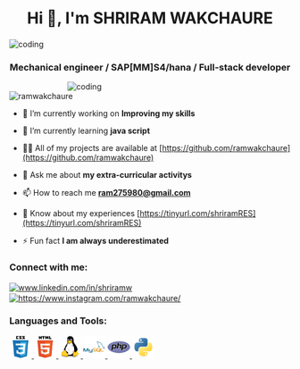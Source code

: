<h1 align="center">Hi 👋, I'm SHRIRAM WAKCHAURE</h1>
<img align="center" alt="coding" src=file:///C:/Users/Shriram/Downloads/SHRIRAM%20WAKCHAU.html>        
<h3 align="center">Mechanical engineer / SAP[MM]S4/hana / Full-stack developer</h3>
<img align="right" alt="coding" width="400" src=https://images.squarespace-cdn.com/content/v1/5769fc401b631bab1addb2ab/1541580611624-TE64QGKRJG8SWAIUS7NS/coding-freak.gif>

<p align="left"> <img src="https://komarev.com/ghpvc/?username=ramwakchaure&label=Profile%20views&color=0e75b6&style=flat" alt="ramwakchaure" /> </p>

- 🔭 I’m currently working on **Improving my skills**

- 🌱 I’m currently learning **java script**

- 👨‍💻 All of my projects are available at [https://github.com/ramwakchaure](https://github.com/ramwakchaure)

- 💬 Ask me about **my extra-curricular activitys**

- 📫 How to reach me **ram275980@gmail.com**

- 📄 Know about my experiences [https://tinyurl.com/shriramRES](https://tinyurl.com/shriramRES)

- ⚡ Fun fact **I am always underestimated**

<h3 align="left">Connect with me:</h3>
<p align="left">
<a href="https://linkedin.com/in/www.linkedin.com/in/shriramw" target="blank"><img align="center" src="https://raw.githubusercontent.com/rahuldkjain/github-profile-readme-generator/master/src/images/icons/Social/linked-in-alt.svg" alt="www.linkedin.com/in/shriramw" height="30" width="40" /></a>
<a href="https://instagram.com/https://www.instagram.com/ramwakchaure/" target="blank"><img align="center" src="https://raw.githubusercontent.com/rahuldkjain/github-profile-readme-generator/master/src/images/icons/Social/instagram.svg" alt="https://www.instagram.com/ramwakchaure/" height="30" width="40" /></a>
</p>

<h3 align="left">Languages and Tools:</h3>
<p align="left"> <a href="https://www.w3schools.com/css/" target="_blank" rel="noreferrer"> <img src="https://raw.githubusercontent.com/devicons/devicon/master/icons/css3/css3-original-wordmark.svg" alt="css3" width="40" height="40"/> </a> <a href="https://www.w3.org/html/" target="_blank" rel="noreferrer"> <img src="https://raw.githubusercontent.com/devicons/devicon/master/icons/html5/html5-original-wordmark.svg" alt="html5" width="40" height="40"/> </a> <a href="https://www.linux.org/" target="_blank" rel="noreferrer"> <img src="https://raw.githubusercontent.com/devicons/devicon/master/icons/linux/linux-original.svg" alt="linux" width="40" height="40"/> </a> <a href="https://www.mysql.com/" target="_blank" rel="noreferrer"> <img src="https://raw.githubusercontent.com/devicons/devicon/master/icons/mysql/mysql-original-wordmark.svg" alt="mysql" width="40" height="40"/> </a> <a href="https://www.php.net" target="_blank" rel="noreferrer"> <img src="https://raw.githubusercontent.com/devicons/devicon/master/icons/php/php-original.svg" alt="php" width="40" height="40"/> </a> <a href="https://www.python.org" target="_blank" rel="noreferrer"> <img src="https://raw.githubusercontent.com/devicons/devicon/master/icons/python/python-original.svg" alt="python" width="40" height="40"/> </a> </p>
